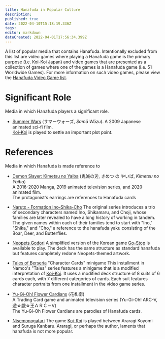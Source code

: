 ```yaml
---
title: Hanafuda in Popular Culture
description: 
published: true
date: 2022-04-10T15:18:19.336Z
tags: 
editor: markdown
dateCreated: 2022-04-01T17:56:34.399Z
---
```


A list of popular media that contains Hanafuda. Intentionally excluded from this list are video games where playing a Hanafuda game is the primary purpose (i.e. Koi-Koi Japan) and video games that are presented as a collection of games where one of the games is a Hanafuda game (i.e. 51 Worldwide Games). For more information on such video games, please view the [Hanafuda Video Game list](/en/hanafuda/video-games).

# Significant Role
Media in which Hanafuda players a significant role.

* [Summer Wars](https://en.wikipedia.org/wiki/Summer_Wars) (サマーウォーズ, <i>Samā Wōzu</i>).
  A 2009 Japanese animated sci-fi film.  
  [Koi-Koi](/en/hanafuda/games/koi-koi) is played to settle an important plot point.

# References
Media in which Hanafuda is made reference to

* [Demon Slayer: Kimetsu no Yaiba](https://en.wikipedia.org/wiki/Demon_Slayer:_Kimetsu_no_Yaiba) (鬼滅の刃, きめつ の やいば, *Kimetsu no Yaiba*)  
  A 2016-2020 Manga, 2019 animated television series, and 2020 animated film.  
  The protagonist's earrings are references to Hanafuda cards

* [Naruto - Formation Ino-Shika-Cho](https://naruto.fandom.com/wiki/Formation_Ino%E2%80%93Shika%E2%80%93Ch%C5%8D)
	The original series introduces a trio of secondary characters named Ino, Shikamaru, and Choji, whose families are later revealed to have a long history of working in tandem. The given names within each of their families tend to start with "Ino," "Shika," and "Cho," a reference to the hanafuda yaku consisting of the Boar, Deer, and Butterflies.

* [Neopets Godori](http://www.neopets.com/games/godori/index.phtml)
  A simplified version of the Korean game [Go-Stop](/en/hanafuda/games/go-stop) is available to play. The deck has the same structure as standard hanafuda but features completely redone Neopets-themed artwork.

* [Tales of Berseria](https://en.wikipedia.org/wiki/Tales_of_Berseria) "Character Cards" minigame
	This installment in Namco's "Tales" series features a minigame that is a modified interpretation of [Koi-Koi](/en/hanafuda/games/koi-koi). It uses a modified deck structure of 8 suits of 6 cards each, with 7 different categories of cards. Each suit features character portraits from one installment in the video game series.

* [Yu-Gi-Oh! Flower Cardians](https://yugioh.fandom.com/wiki/Flower_Cardian) (花札衛)  
  A Trading Card game and animated television series (Yu-Gi-Oh! ARC-V, 遊☆戯☆王ＡＲＣ－Ⅴ)  
  The Yu-Gi-Oh Flower Cardians are parodies of Hanafuda cards.
  
* [Nisemonogatari](https://bakemonogatari.fandom.com/wiki/Nisemonogatari)
  The game [Koi-Koi](/en/hanafuda/games/koi-koi) is played between Araragi Koyomi and Suruga Kanbaru.  Araragi, or perhaps the author, laments that hanafuda is not more popular.